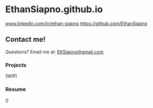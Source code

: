 # EthanSiapno.github.io
www.linkedin.com/in/ethan-siapno
https://github.com/EthanSiapno

## Contact me!
Questions? Email me at: EKSiapno@gmail.com

### Projects
(WIP)

### Resume
()